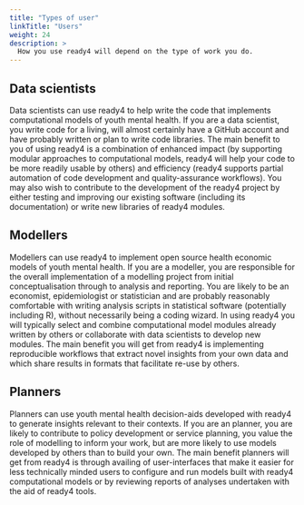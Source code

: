 ```yaml
---
title: "Types of user"
linkTitle: "Users"
weight: 24
description: >
  How you use ready4 will depend on the type of work you do.
---
```


## Data scientists
Data scientists can use ready4 to help write the code that implements computational models of youth mental health. If you are a data scientist, you write code for a living, will almost certainly have a GitHub account and have probably written or plan to write code libraries. The main benefit to you of using ready4 is a combination of enhanced impact (by supporting modular approaches to computational models, ready4 will help your code to be more readily usable by others) and efficiency (ready4 supports partial automation of code development and quality-assurance workflows). You may also wish to contribute to the development of the ready4 project by either testing and improving our existing software (including its documentation) or write new libraries of ready4 modules.

## Modellers
Modellers can use ready4 to implement open source health economic models of youth mental health. If you are a modeller, you are responsible for the overall implementation of a modelling project from initial conceptualisation through to analysis and reporting. You are likely to be an economist, epidemiologist or statistician and are probably reasonably comfortable with writing analysis scripts in statistical software (potentially including R), without necessarily being a coding wizard. In using ready4 you will typically select and combine computational model modules already written by others or collaborate with data scientists to develop new modules. The main benefit you will get from ready4 is implementing reproducible workflows that extract novel insights from your own data and which share results in formats that facilitate re-use by others.

## Planners
Planners can use youth mental health decision-aids developed with ready4 to generate insights relevant to their contexts. If you are an planner, you are likely to contribute to policy development or service planning, you value the role of modelling to inform your work, but are more likely to use models developed by others than to build your own. The main benefit planners will get from ready4 is through availing of user-interfaces that make it easier for less technically minded users to configure and run models built with ready4 computational models or by reviewing reports of analyses undertaken with the aid of ready4 tools.